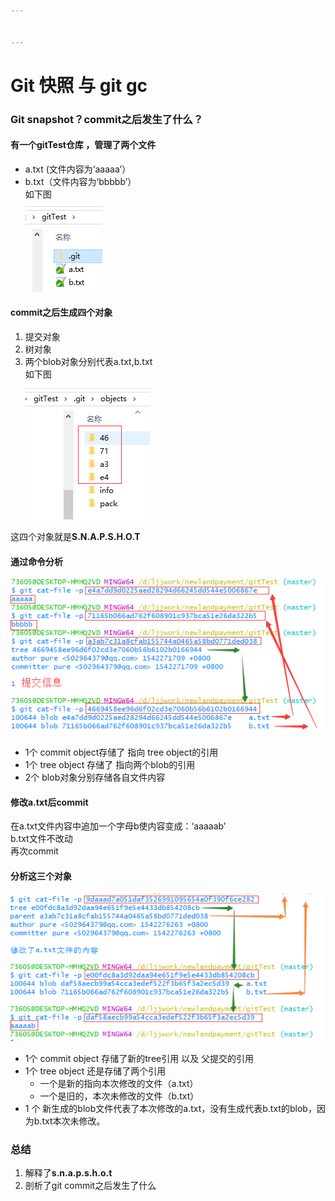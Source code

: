 ```yaml
---


---
```


<h1 id="git-快照-与-git-gc">Git 快照 与 git gc</h1>
<h3 id="git-snapshot？commit之后发生了什么？">Git snapshot？commit之后发生了什么？</h3>
<h4 id="有一个gittest仓库-，管理了两个文件">有一个gitTest仓库 ，管理了两个文件</h4>
<ul>
<li>a.txt (文件内容为‘aaaaa’）</li>
<li>b.txt（文件内容为‘bbbbb’）<br>
如下图<br>
<img src="https://raw.githubusercontent.com/Aheadboy/img_all/master/a-b%E4%B8%A4%E4%B8%AA%E6%96%87%E4%BB%B6%E8%A2%ABgit%E7%AE%A1%E7%90%86.png" alt="两个被git管理的文件"></li>
</ul>
<h4 id="commit之后生成四个对象">commit之后生成四个对象</h4>
<ol>
<li>提交对象</li>
<li>树对象</li>
<li>两个blob对象分别代表a.txt,b.txt<br>
如下图<br>
<img src="https://raw.githubusercontent.com/Aheadboy/img_all/master/commit%E4%B9%8B%E5%90%8Egit%E7%94%9F%E6%88%90%E7%9A%84%E5%AF%B9%E8%B1%A1.png" alt=""></li>
</ol>
<p>这四个对象就是<strong>S.N.A.P.S.H.O.T</strong></p>
<h4 id="通过命令分析">通过命令分析</h4>
<p><img src="https://raw.githubusercontent.com/Aheadboy/img_all/master/%E5%88%86%E6%9E%90%E8%BF%99%E5%9B%9B%E4%B8%AA%E5%AF%B9%E8%B1%A1.png" alt="enter image description here"></p>
<ul>
<li>1个 commit object存储了 指向 tree object的引用</li>
<li>1个 tree object 存储了 指向两个blob的引用</li>
<li>2个 blob对象分别存储各自文件内容</li>
</ul>
<h4 id="修改a.txt后commit">修改a.txt后commit</h4>
<p>在a.txt文件内容中追加一个字母b使内容变成：‘aaaaab’<br>
b.txt文件不改动<br>
再次commit</p>
<h4 id="分析这三个对象">分析这三个对象</h4>
<p><img src="https://raw.githubusercontent.com/Aheadboy/img_all/master/%E5%88%86%E6%9E%90%E4%B8%89%E4%B8%AA%E5%AF%B9%E8%B1%A1.png" alt="enter image description here"></p>
<ul>
<li>1个  commit object 存储了新的tree引用 以及 父提交的引用</li>
<li>1个  tree object 还是存储了两个引用
<ul>
<li>一个是新的指向本次修改的文件（a.txt）</li>
<li>一个是旧的，本次未修改的文件（b.txt）</li>
</ul>
</li>
<li>1 个 新生成的blob文件代表了本次修改的a.txt，没有生成代表b.txt的blob，因为b.txt本次未修改。</li>
</ul>
<h3 id="总结">总结</h3>
<ol>
<li>解释了<strong>s.n.a.p.s.h.o.t</strong></li>
<li>剖析了git commit之后发生了什么</li>
</ol>

